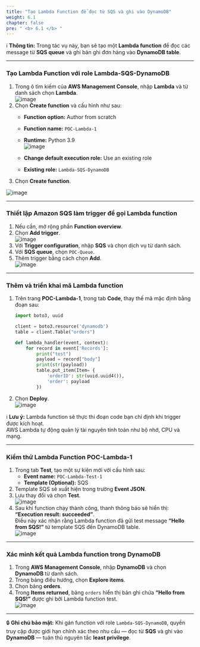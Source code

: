 ```yaml
---
title: "Tạo Lambda Function để đọc từ SQS và ghi vào DynamoDB"
weight: 6.1
chapter: false
pre: " <b> 6.1 </b> "
---
```


ℹ️ **Thông tin:** Trong tác vụ này, bạn sẽ tạo một **Lambda function** để đọc các message từ **SQS queue** và ghi bản ghi đơn hàng vào **DynamoDB table**.

---

### Tạo Lambda Function với role Lambda-SQS-DynamoDB

1. Trong ô tìm kiếm của **AWS Management Console**, nhập **Lambda** và từ danh sách chọn **Lambda**.  
![image](/images/6-CreateLambdaFunction/01-findlambda.png)  
2. Chọn **Create function** và cấu hình như sau:  
   - **Function option:** Author from scratch  
   - **Function name:** `POC-Lambda-1`  
   - **Runtime:** Python 3.9  
![image](/images/6-CreateLambdaFunction/02-configlambda.png)  

   - **Change default execution role:** Use an existing role  
   - **Existing role:** `Lambda-SQS-DynamoDB`  
3. Chọn **Create function**.  

![image](/images/6-CreateLambdaFunction/03-createlambda.png)  

---

### Thiết lập Amazon SQS làm trigger để gọi Lambda function

1. Nếu cần, mở rộng phần **Function overview**.  
2. Chọn **Add trigger**.  
![image](/images/6-CreateLambdaFunction/04-trigger.png)  
3. Với **Trigger configuration**, nhập **SQS** và chọn dịch vụ từ danh sách.  
4. Với **SQS queue**, chọn `POC-Queue`.  
5. Thêm trigger bằng cách chọn **Add**.  
![image](/images/6-CreateLambdaFunction/05-addtrigger.png)  

---

### Thêm và triển khai mã Lambda function

1. Trên trang **POC-Lambda-1**, trong tab **Code**, thay thế mã mặc định bằng đoạn sau:  

    ```python
    import boto3, uuid

    client = boto3.resource('dynamodb')
    table = client.Table("orders")

    def lambda_handler(event, context):
        for record in event['Records']:
            print("test")
            payload = record["body"]
            print(str(payload))
            table.put_item(Item= {
                'orderID': str(uuid.uuid4()),
                'order': payload
            })
    ```

2. Chọn **Deploy**.  
![image](/images/6-CreateLambdaFunction/06-CODE.png)  

ℹ️ **Lưu ý:** Lambda function sẽ thực thi đoạn code bạn chỉ định khi trigger được kích hoạt.  
AWS Lambda tự động quản lý tài nguyên tính toán như bộ nhớ, CPU và mạng.

---

### Kiểm thử Lambda Function POC-Lambda-1

1. Trong tab **Test**, tạo một sự kiện mới với cấu hình sau:  
   - **Event name:** `POC-Lambda-Test-1`  
   - **Template (Optional):** SQS  
2. Template SQS sẽ xuất hiện trong trường **Event JSON**.  
3. Lưu thay đổi và chọn **Test**.  
![image](/images/6-CreateLambdaFunction/07-savetest.png)  
4. Sau khi function chạy thành công, thanh thông báo sẽ hiển thị:  
   **“Execution result: succeeded”**.  
   Điều này xác nhận rằng Lambda function đã gửi test message **“Hello from SQS!”** từ template SQS đến DynamoDB table.  
![image](/images/6-CreateLambdaFunction/08-success.png)  

---

### Xác minh kết quả Lambda function trong DynamoDB

1. Trong **AWS Management Console**, nhập **DynamoDB** và chọn **DynamoDB** từ danh sách.  
2. Trong bảng điều hướng, chọn **Explore items**.  
3. Chọn bảng **orders**.  
4. Trong **Items returned**, bảng `orders` hiển thị bản ghi chứa **“Hello from SQS!”** được ghi bởi Lambda function test.  
![image](/images/6-CreateLambdaFunction/09-check.png)  

---

🔒 **Ghi chú bảo mật:** Khi gán function với role `Lambda-SQS-DynamoDB`, quyền truy cập được giới hạn chính xác theo nhu cầu — đọc từ **SQS** và ghi vào **DynamoDB** — tuân thủ nguyên tắc **least privilege**.
